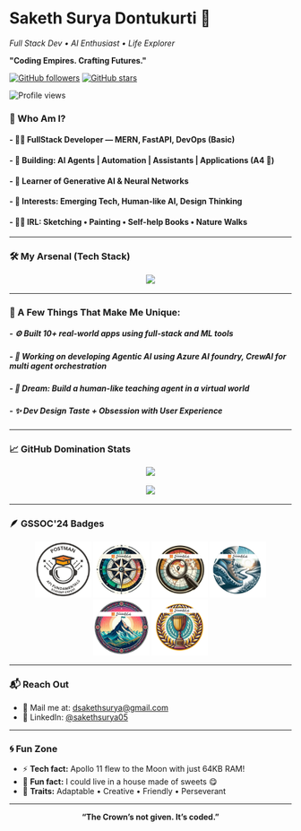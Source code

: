 # Saketh Surya Dontukurti 👑

*Full Stack Dev • AI Enthusiast • Life Explorer*

**"Coding Empires. Crafting Futures."**

[![GitHub followers](https://img.shields.io/github/followers/saketh-05?style=social)](https://github.com/saketh-05)
[![GitHub stars](https://img.shields.io/github/stars/saketh-05/saketh-05?style=social)](https://github.com/saketh-05/saketh-05)

![Profile views](https://komarev.com/ghpvc/?username=saketh-05&style=flat-square&abbreviated=true&color=blue)

### 🧠 Who Am I?

#### - 🧑‍💻 FullStack Developer — MERN, FastAPI, DevOps (Basic)
#### - 🤖 Building: AI Agents | Automation | Assistants | Applications (A4 🚀)
#### - 🧬 Learner of Generative AI & Neural Networks
#### - 🧠 Interests: Emerging Tech, Human-like AI, Design Thinking
#### - 🧘‍♂️ IRL: Sketching • Painting • Self-help Books • Nature Walks

---

### 🛠️ My Arsenal (Tech Stack)
<p align="center">
  <img src="https://skillicons.dev/icons?i=c,py,js,react,nodejs,express,fastapi,mongodb,postgres,git,docker,vscode,linux,aws" />
</p>

---

### 💎 A Few Things That Make Me Unique:

##### - ⚙️ Built 10+ real-world apps using full-stack and ML tools
##### - 🧠 Working on developing Agentic AI using Azure AI foundry, CrewAI for multi agent orchestration
##### - 🔭 Dream: Build a human-like teaching agent in a virtual world
##### - ✨ Dev Design Taste + Obsession with User Experience

---

### 📈 GitHub Domination Stats

<p align="center">
  <img src="https://github-readme-stats.vercel.app/api?username=saketh-05&show_icons=true&theme=tokyonight&hide_border=true" />
</p>

<p align="center">
  <img src="https://github-readme-stats.vercel.app/api/top-langs/?username=saketh-05&layout=compact&theme=tokyonight&hide_border=true" />
</p>

---

### 🪶 GSSOC'24 Badges

<p align="center">
  <img src="https://raw.githubusercontent.com/girlscript/girlscript-gssoc-ext24/prod/public/badges/postman.png" width="100" />
  <img src="https://github.com/girlscript/girlscript-gssoc-ext24/blob/prod/public/badges/1.png" width="100" />
  <img src="https://github.com/girlscript/girlscript-gssoc-ext24/blob/prod/public/badges/2.png" width="100" />
  <img src="https://github.com/girlscript/girlscript-gssoc-ext24/blob/prod/public/badges/3.png" width="100" />
  <img src="https://github.com/girlscript/girlscript-gssoc-ext24/blob/prod/public/badges/4.png" width="100" />
  <img src="https://github.com/girlscript/girlscript-gssoc-ext24/blob/prod/public/badges/5.png" width="100" />
</p>

---

### 📬 Reach Out

- 📧 Mail me at: [dsakethsurya@gmail.com](mailto:dsakethsurya@gmail.com)
- 💼 LinkedIn: [@sakethsurya05](https://www.linkedin.com/in/sakethsurya05)

---

### 🌀 Fun Zone

- ⚡ **Tech fact:** Apollo 11 flew to the Moon with just 64KB RAM!
- 🍭 **Fun fact:** I could live in a house made of sweets 😋
- 💫 **Traits:** Adaptable • Creative • Friendly • Perseverant

---

<p align="center"><b>“The Crown’s not given. It’s coded.”</b></p>
